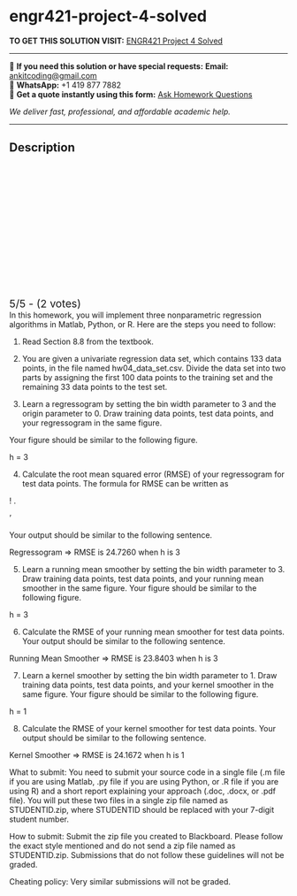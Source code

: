 # engr421-project-4-solved
**TO GET THIS SOLUTION VISIT:** [ENGR421 Project 4 Solved](https://www.ankitcodinghub.com/product/engr-421-dasc-521-introduction-to-machine-learning-solved-8/)


---

📩 **If you need this solution or have special requests:** **Email:** ankitcoding@gmail.com  
📱 **WhatsApp:** +1 419 877 7882  
📄 **Get a quote instantly using this form:** [Ask Homework Questions](https://www.ankitcodinghub.com/services/ask-homework-questions/)

*We deliver fast, professional, and affordable academic help.*

---

<h2>Description</h2>



<div class="kk-star-ratings kksr-auto kksr-align-center kksr-valign-top" data-payload="{&quot;align&quot;:&quot;center&quot;,&quot;id&quot;:&quot;117098&quot;,&quot;slug&quot;:&quot;default&quot;,&quot;valign&quot;:&quot;top&quot;,&quot;ignore&quot;:&quot;&quot;,&quot;reference&quot;:&quot;auto&quot;,&quot;class&quot;:&quot;&quot;,&quot;count&quot;:&quot;2&quot;,&quot;legendonly&quot;:&quot;&quot;,&quot;readonly&quot;:&quot;&quot;,&quot;score&quot;:&quot;5&quot;,&quot;starsonly&quot;:&quot;&quot;,&quot;best&quot;:&quot;5&quot;,&quot;gap&quot;:&quot;4&quot;,&quot;greet&quot;:&quot;Rate this product&quot;,&quot;legend&quot;:&quot;5\/5 - (2 votes)&quot;,&quot;size&quot;:&quot;24&quot;,&quot;title&quot;:&quot;ENGR421 Project 4 Solved&quot;,&quot;width&quot;:&quot;138&quot;,&quot;_legend&quot;:&quot;{score}\/{best} - ({count} {votes})&quot;,&quot;font_factor&quot;:&quot;1.25&quot;}">

<div class="kksr-stars">

<div class="kksr-stars-inactive">
            <div class="kksr-star" data-star="1" style="padding-right: 4px">


<div class="kksr-icon" style="width: 24px; height: 24px;"></div>
        </div>
            <div class="kksr-star" data-star="2" style="padding-right: 4px">


<div class="kksr-icon" style="width: 24px; height: 24px;"></div>
        </div>
            <div class="kksr-star" data-star="3" style="padding-right: 4px">


<div class="kksr-icon" style="width: 24px; height: 24px;"></div>
        </div>
            <div class="kksr-star" data-star="4" style="padding-right: 4px">


<div class="kksr-icon" style="width: 24px; height: 24px;"></div>
        </div>
            <div class="kksr-star" data-star="5" style="padding-right: 4px">


<div class="kksr-icon" style="width: 24px; height: 24px;"></div>
        </div>
    </div>

<div class="kksr-stars-active" style="width: 138px;">
            <div class="kksr-star" style="padding-right: 4px">


<div class="kksr-icon" style="width: 24px; height: 24px;"></div>
        </div>
            <div class="kksr-star" style="padding-right: 4px">


<div class="kksr-icon" style="width: 24px; height: 24px;"></div>
        </div>
            <div class="kksr-star" style="padding-right: 4px">


<div class="kksr-icon" style="width: 24px; height: 24px;"></div>
        </div>
            <div class="kksr-star" style="padding-right: 4px">


<div class="kksr-icon" style="width: 24px; height: 24px;"></div>
        </div>
            <div class="kksr-star" style="padding-right: 4px">


<div class="kksr-icon" style="width: 24px; height: 24px;"></div>
        </div>
    </div>
</div>


<div class="kksr-legend" style="font-size: 19.2px;">
            5/5 - (2 votes)    </div>
    </div>
In this homework, you will implement three nonparametric regression algorithms in Matlab, Python, or R. Here are the steps you need to follow:

1. Read Section 8.8 from the textbook.

2. You are given a univariate regression data set, which contains 133 data points, in the file named hw04_data_set.csv. Divide the data set into two parts by assigning the first 100 data points to the training set and the remaining 33 data points to the test set.

3. Learn a regressogram by setting the bin width parameter to 3 and the origin parameter to 0. Draw training data points, test data points, and your regressogram in the same figure.

Your figure should be similar to the following figure.

h = 3

4. Calculate the root mean squared error (RMSE) of your regressogram for test data points. The formula for RMSE can be written as

! .

’$%&amp;$

Your output should be similar to the following sentence.

Regressogram =&gt; RMSE is 24.7260 when h is 3

5. Learn a running mean smoother by setting the bin width parameter to 3. Draw training data points, test data points, and your running mean smoother in the same figure. Your figure should be similar to the following figure.

h = 3

6. Calculate the RMSE of your running mean smoother for test data points. Your output should be similar to the following sentence.

Running Mean Smoother =&gt; RMSE is 23.8403 when h is 3

7. Learn a kernel smoother by setting the bin width parameter to 1. Draw training data points, test data points, and your kernel smoother in the same figure. Your figure should be similar to the following figure.

h = 1

8. Calculate the RMSE of your kernel smoother for test data points. Your output should be similar to the following sentence.

Kernel Smoother =&gt; RMSE is 24.1672 when h is 1

What to submit: You need to submit your source code in a single file (.m file if you are using Matlab, .py file if you are using Python, or .R file if you are using R) and a short report explaining your approach (.doc, .docx, or .pdf file). You will put these two files in a single zip file named as STUDENTID.zip, where STUDENTID should be replaced with your 7-digit student number.

How to submit: Submit the zip file you created to Blackboard. Please follow the exact style mentioned and do not send a zip file named as STUDENTID.zip. Submissions that do not follow these guidelines will not be graded.

Cheating policy: Very similar submissions will not be graded.
